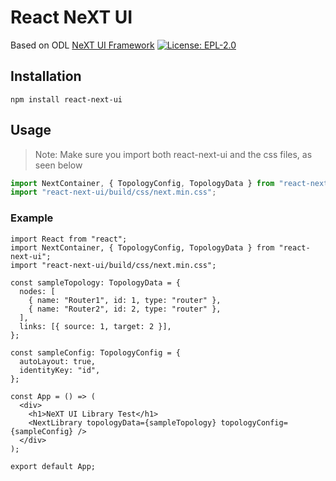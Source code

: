 # React NeXT UI

Based on ODL [NeXT UI Framework](https://github.com/opendaylight/next)
[![License: EPL-2.0](https://img.shields.io/badge/License-EPL-green.svg)](https://opensource.org/licenses/EPL-2.0)

## Installation

`npm install react-next-ui`

## Usage

> Note: Make sure you import both react-next-ui and the css files, as seen below

```typescript
import NextContainer, { TopologyConfig, TopologyData } from "react-next-ui";
import "react-next-ui/build/css/next.min.css";
```

### Example

```tsx
import React from "react";
import NextContainer, { TopologyConfig, TopologyData } from "react-next-ui";
import "react-next-ui/build/css/next.min.css";

const sampleTopology: TopologyData = {
  nodes: [
    { name: "Router1", id: 1, type: "router" },
    { name: "Router2", id: 2, type: "router" },
  ],
  links: [{ source: 1, target: 2 }],
};

const sampleConfig: TopologyConfig = {
  autoLayout: true,
  identityKey: "id",
};

const App = () => (
  <div>
    <h1>NeXT UI Library Test</h1>
    <NextLibrary topologyData={sampleTopology} topologyConfig={sampleConfig} />
  </div>
);

export default App;
```
